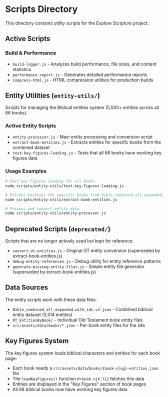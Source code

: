 # Scripts Directory

This directory contains utility scripts for the Explore Scripture project.

## Active Scripts

### Build & Performance

- `build-logger.js` - Analyzes build performance, file sizes, and content
  statistics
- `performance-report.js` - Generates detailed performance reports
- `compress-html.js` - HTML compression utilities for production builds

## Entity Utilities (`entity-utils/`)

Scripts for managing the Biblical entities system (5,500+ entities across all 66
books).

### Active Entity Scripts

- `entity-processor.js` - Main entity processing and conversion script
- `extract-book-entities.js` - Extracts entities for specific books from the
  combined dataset
- `test-key-figures-loading.js` - Tests that all 66 books have working key
  figures data

### Usage Examples

```bash
# Test key figures loading for all books
node scripts/entity-utils/test-key-figures-loading.js

# Extract entities for specific books from Bible_combined_all_expanded.with_ids.v2.json
node scripts/entity-utils/extract-book-entities.js

# Process and convert entity data
node scripts/entity-utils/entity-processor.js
```

## Deprecated Scripts (`deprecated/`)

Scripts that are no longer actively used but kept for reference:

- `convert-ot-entities.js` - Original OT entity conversion (superseded by
  extract-book-entities.js)
- `debug-entity-references.js` - Debug utility for entity reference patterns
- `generate-missing-entity-files.js` - Simple entity file generator (superseded
  by extract-book-entities.js)

## Data Sources

The entity scripts work with these data files:

- `Bible_combined_all_expanded.with_ids.v2.json` - Combined biblical entity
  dataset (5,514 entities)
- `OT_EntitiesByBook/` - Individual Old Testament book entity files
- `src/assets/data/books/*.json` - Per-book entity files for the site

## Key Figures System

The key figures system loads biblical characters and entities for each book
page:

- Each book needs a `src/assets/data/books/{book-slug}-entities.json` file
- The `loadKeyFigures()` function in `book.njk:712` fetches this data
- Entities are displayed in the "Key Figures" section of book pages
- All 66 biblical books now have working key figures data
